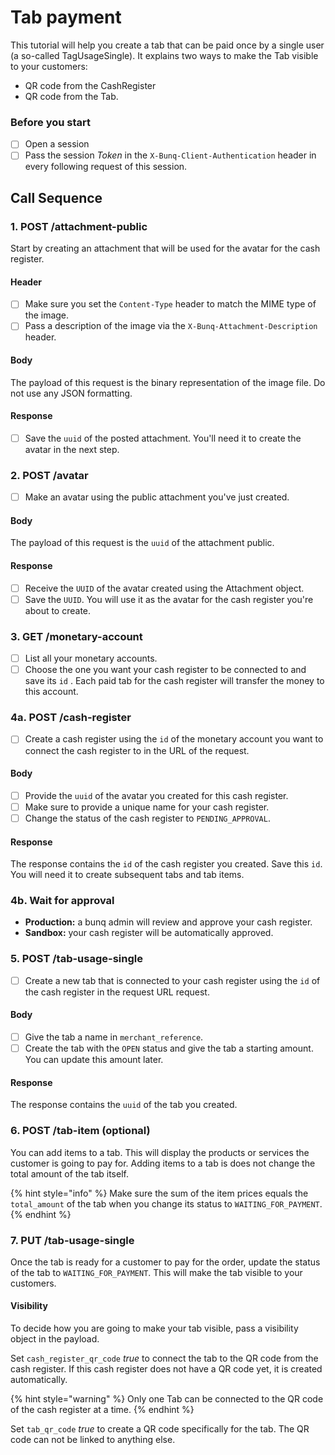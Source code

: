 # Tab payment

This tutorial will help you create a tab that can be paid once by a single user \(a so-called TagUsageSingle\). It explains two ways to make the Tab visible to your customers:

* QR code from the CashRegister
* QR code from the Tab.

### Before you start

* [ ] Open a session 
* [ ] Pass the session _Token_ in the `X-Bunq-Client-Authentication` header in every following request of this session.

## Call Sequence

### 1. POST /attachment-public

Start by creating an attachment that will be used for the avatar for the cash register.

#### **Header**

* [ ] Make sure you set the `Content-Type` header to match the MIME type of the image.
* [ ] Pass a description of the image via the `X-Bunq-Attachment-Description` header.

#### **Body**

The payload of this request is the binary representation of the image file. Do not use any JSON formatting.

#### **Response**

* [ ] Save the `uuid` of the posted attachment. You'll need it to create the avatar in the next step.

### 2. POST /avatar

* [ ] Make an avatar using the public attachment you've just created.

#### **Body**

The payload of this request is the `uuid` of the attachment public.

#### **Response**

* [ ] Receive the `UUID` of the avatar created using the Attachment object.
* [ ] Save the `UUID`. You will use it as the avatar for the cash register you're about to create.

### 3. GET /monetary-account

* [ ] List all your monetary accounts. 
* [ ] Choose the one you want your cash register to be connected to and save its `id` . Each paid tab for the cash register will transfer the money to this account.

### 4a. POST /cash-register

* [ ] Create a cash register using the `id` of the monetary account you want to connect the cash register to in the URL of the request.

#### **Body**

* [ ] Provide the `uuid` of the avatar you created for this cash register. 
* [ ] Make sure to provide a unique name for your cash register. 
* [ ] Change the status of the cash register to `PENDING_APPROVAL`.

#### **Response**

The response contains the `id` of the cash register you created. Save this `id`. You will need it to create subsequent tabs and tab items.

### 4b. Wait for approval

* **Production:** a bunq admin will review and approve your cash register. 
* **Sandbox:** your cash register will be automatically approved.

### 5. POST /tab-usage-single

* [ ] Create a new tab that is connected to your cash register using the `id` of the cash register in the request URL request.

#### **Body**

* [ ] Give the tab a name in `merchant_reference`. 
* [ ] Create the tab with the `OPEN` status and give the tab a starting amount. You can update this amount later.

#### **Response**

The response contains the `uuid` of the tab you created.

### 6. POST /tab-item \(optional\)

You can add items to a tab. This will display the products or services the customer is going to pay for. Adding items to a tab is does not change the total amount of the tab itself.

{% hint style="info" %}
Make sure the sum of the item prices equals the `total_amount` of the tab when you change its status to `WAITING_FOR_PAYMENT`.
{% endhint %}

### 7. PUT /tab-usage-single

Once the tab is ready for a customer to pay for the order, update the status of the tab to `WAITING_FOR_PAYMENT`. This will make the tab visible to your customers.

#### **Visibility**

To decide how you are going to make your tab visible, pass a visibility object in the payload.

Set `cash_register_qr_code` _true_ to connect the tab to the QR code from the cash register. If this cash register does not have a QR code yet, it is created automatically.

{% hint style="warning" %}
Only one Tab can be connected to the QR code of the cash register at a time.
{% endhint %}

Set `tab_qr_code` _true_ to create a QR code specifically for the tab. The QR code can not be linked to anything else.

